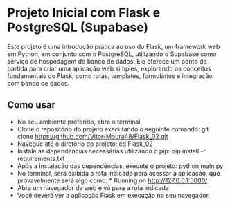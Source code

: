 # Projeto Inicial com Flask e PostgreSQL (Supabase)

Este projeto é uma introdução prática ao uso do Flask, um framework web em Python, em conjunto com o PostgreSQL, utilizando o Supabase como serviço de hospedagem do banco de dados. Ele oferece um ponto de partida para criar uma aplicação web simples, explorando os conceitos fundamentais do Flask, como rotas, templates, formulários e integração com banco de dados.

## Como usar

- No seu ambiente preferido, abra o terminal.
- Clone o repositório do projeto executando o seguinte comando: git clone https://github.com/Vitor-Moura48/Flask_02.git
- Navegue até o diretório do projeto: cd Flask_02
- Instale as dependências necessárias utilizando o pip: pip install -r requirements.txt
- Após a instalação das dependências, execute o projeto: python main.py
- No terminal, será exibida a rota indicada para acessar a aplicação, que provavelmente será algo como: * Running on http://127.0.0.1:5000/
- Abra um navegador da web e vá para a rota indicada
- Você deverá ver a aplicação Flask em execução no seu navegador.
